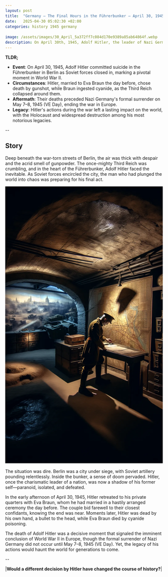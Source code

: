 ```yaml
---
layout: post
title:  "Germany – The Final Hours in the Führerbunker – April 30, 1945"
date:   2025-04-30 05:02:30 +02:00
categories: history 1945 germany

image: /assets/images/30_April_5a372ff7c084d170e9389a85ab64864f.webp
description: On April 30th, 1945, Adolf Hitler, the leader of Nazi Germany, died by suicide in his underground bunker in Berlin as the Allies closed in on the city during World War II.
---
```


**TLDR;**
- **Event**: On April 30, 1945, Adolf Hitler committed suicide in the Führerbunker in Berlin as Soviet forces closed in, marking a pivotal moment in World War II.
- **Circumstances**: Hitler, married to Eva Braun the day before, chose death by gunshot, while Braun ingested cyanide, as the Third Reich collapsed around them.
- **Aftermath**: Their deaths preceded Nazi Germany's formal surrender on May 7–8, 1945 (VE Day), ending the war in Europe.
- **Legacy**: Hitler's actions during the war left a lasting impact on the world, with the Holocaust and widespread destruction among his most notorious legacies.

--


## Story
Deep beneath the war-torn streets of Berlin, the air was thick with despair and the acrid smell of gunpowder. The once-mighty Third Reich was crumbling, and in the heart of the Führerbunker, Adolf Hitler faced the inevitable. As Soviet forces encircled the city, the man who had plunged the world into chaos was preparing for his final act.

![Image](/assets/images/30_April_5a372ff7c084d170e9389a85ab64864f.webp)

The situation was dire. Berlin was a city under siege, with Soviet artillery pounding relentlessly. Inside the bunker, a sense of doom pervaded. Hitler, once the charismatic leader of a nation, was now a shadow of his former self—paranoid, isolated, and defeated.

In the early afternoon of April 30, 1945, Hitler retreated to his private quarters with Eva Braun, whom he had married in a hastily arranged ceremony the day before. The couple bid farewell to their closest confidants, knowing the end was near. Moments later, Hitler was dead by his own hand, a bullet to the head, while Eva Braun died by cyanide poisoning.

The death of Adolf Hitler was a decisive moment that signaled the imminent conclusion of World War II in Europe, though the formal surrender of Nazi Germany did not occur until May 7–8, 1945 (VE Day). Yet, the legacy of his actions would haunt the world for generations to come.


--

|**Would a different decision by Hitler have changed the course of history?**|

